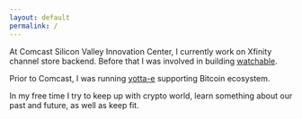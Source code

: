 ```yaml
---
layout: default
permalink: /
---
```


At Comcast Silicon Valley Innovation Center, I currently work on Xfinity channel store backend. Before that I was involved in building [watchable](https://www.watchable.com/).

Prior to Comcast, I was running [yotta-e](https://www.yotta-e.com/) supporting Bitcoin ecosystem.

In my free time I try to keep up with crypto world, learn something about our past and future, as well as keep fit.
